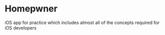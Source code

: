 # Homepwner
iOS app for practice which includes almost all of the concepts required for iOS developers 
